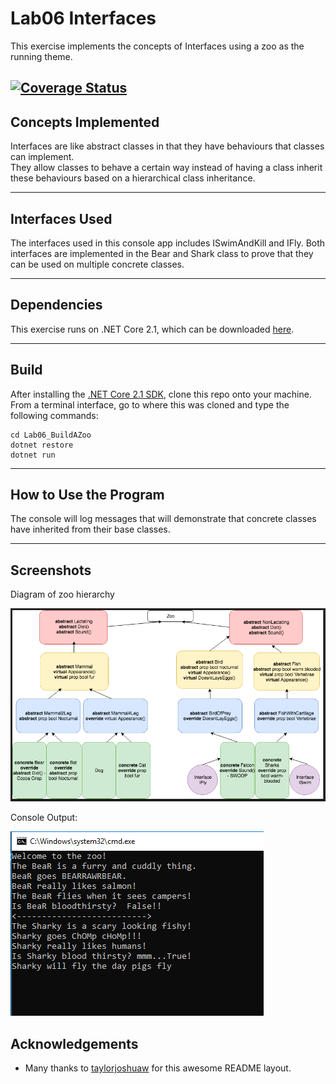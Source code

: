 # Lab06 Interfaces
This exercise implements the concepts of Interfaces using a zoo as the running theme.

[![Coverage Status](https://coveralls.io/repos/github/jcqnly/Lab06_BuildAZoo/badge.svg?branch=master)](https://coveralls.io/github/jcqnly/Lab06_BuildAZoo?branch=master)
---
## Concepts Implemented
Interfaces are like abstract classes in that they have behaviours that classes can implement.  
They allow classes to behave a certain way instead of having a class inherit these behaviours 
based on a hierarchical class inheritance.

---

## Interfaces Used
The interfaces used in this console app includes ISwimAndKill and IFly.
Both interfaces are implemented in the Bear and Shark class to
prove that they can be used on multiple concrete classes.

---

## Dependencies
This exercise runs on .NET Core 2.1, which can be downloaded [here](https://www.microsoft.com/net/download/macos).

---
## Build
After installing the [.NET Core 2.1 SDK](https://www.microsoft.com/net/download/macos), clone this repo onto your machine. From a terminal interface, go to where this was cloned and type the following commands:

```
cd Lab06_BuildAZoo
dotnet restore
dotnet run
```

---
## How to Use the Program
The console will log messages that will demonstrate that concrete classes have inherited from their base classes.

---

## Screenshots
Diagram of zoo hierarchy

![Hierarchy Diagram](/assets/zoo.png)

Console Output:

![Console Output](/assets/zooConsoleOutput.png)

## Acknowledgements
- Many thanks to [taylorjoshuaw](https://github.com/taylorjoshuaw) 
for this awesome README layout.
